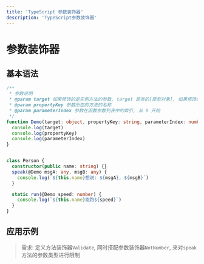 ```yaml
---
title: 'TypeScript 参数装饰器'
description: 'TypeScript参数装饰器'
---
```


# 参数装饰器

## 基本语法

```ts
/**
 * 参数说明
 * @param target 如果修饰的是实例方法的参数, target 是类的[原型对象], 如果修饰的是静态方法的参数, target 是[类]
 * @param propertyKey 参数所在的方法的名称
 * @param parameterIndex 参数在函数参数列表中的索引, 从 0 开始
 */
function Demo(target: object, propertyKey: string, parameterIndex: number) {
  console.log(target)
  console.log(propertyKey)
  console.log(parameterIndex)
}


class Person {
  constructor(public name: string) {}
  speak(@Demo msgA: any, msgB: any) {
    console.log(`${this.name}想说: ${msgA}, ${msgB}`)
  }

  static run(@Demo speed: number) {
    console.log(`${this.name}能跑${speed}`)
  }
}
```

## 应用示例

> 需求: 定义方法装饰器`Validate`, 同时搭配参数装饰器`NotNumber`, 来对`speak`方法的参数类型进行限制
